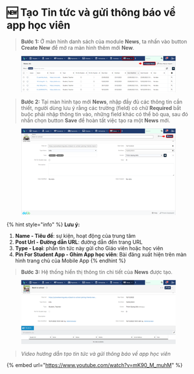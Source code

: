 # 🆕 Tạo Tin tức và gửi thông báo về app học viên

> **Bước 1:** Ở màn hình danh sách của module **News**, ta nhấn vào button **Create New** để mở ra màn hình thêm mới **New**.

<figure><img src="../.gitbook/assets/image (8) (1) (3).png" alt=""><figcaption></figcaption></figure>

> **Bước 2:** Tại màn hình tạo mới **News**, nhập đầy đủ các thông tin cần thiết, người dùng lưu ý rằng các trường (field) có chữ **Required** bắt buộc phải nhập thông tin vào, những field khác có thể bỏ qua, sau đó nhấn chọn button **Save** để hoàn tất việc tạo ra một **News** mới.

<figure><img src="../.gitbook/assets/image (27).png" alt=""><figcaption></figcaption></figure>

{% hint style="info" %}
**Lưu ý:**

1. **Name - Tiêu đề**: sự kiện, hoạt động của trung tâm&#x20;
2. **Post Url - Đường dẫn URL**: đường dẫn đến trang URL
3. **Type - Loại**: phần tin tức này gửi cho Giáo viên hoặc học viên&#x20;
4. **Pin For Student App - Ghim App học viên**: Bài đăng xuất hiện trên màn hình trang chủ của Mobile App
{% endhint %}

> **Bước 3:** Hệ thống hiển thị thông tin chi tiết của **News** được tạo.

<figure><img src="../.gitbook/assets/image (4) (9).png" alt=""><figcaption></figcaption></figure>

> _Video hướng dẫn tạo tin tức và gửi thông báo về app học viên_

{% embed url="https://www.youtube.com/watch?v=mK90_M_muhM" %}
